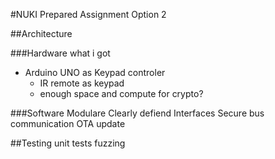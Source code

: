 #NUKI Prepared Assignment Option 2

##Architecture

###Hardware
what i got
- Arduino UNO as Keypad controler
  - IR remote as keypad
  - enough space and compute for crypto?



###Software
Modulare
Clearly defiend Interfaces
Secure bus communication
OTA update

##Testing
unit tests
fuzzing

